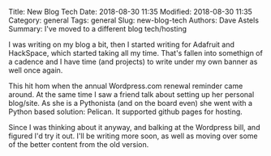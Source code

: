 Title: New Blog Tech
Date: 2018-08-30 11:35
Modified: 2018-08-30 11:35
Category: general
Tags: general
Slug: new-blog-tech
Authors: Dave Astels
Summary: I've moved to a different blog tech/hosting

I was writing on my blog a bit, then I started writing for Adafruit and HackSpace, which started taking all my time. That's fallen into somethign of a cadence and I have time (and projects) to write under my own banner as well once again.

This hit hom when the annual Wordpress.com renewal reminder came around. At the same time I saw a friend talk about setting up her personal blog/site. As she is a Pythonista (and on the board even) she went with a Python based solution: Pelican. It supported github pages for hosting.

Since I was thinking about it anyway, and balking at the Wordpress bill, and figured I'd try it out.  I'll be writing more soon, as well as moving over some of the better content from the old version.
